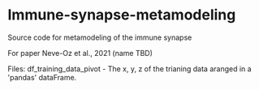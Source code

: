 # Immune-synapse-metamodeling
Source code for metamodeling of the immune synapse

For paper Neve-Oz et al., 2021 (name TBD)

<ADD DETAILS HERE>
  
Files:
df_training_data_pivot - The x, y, z of the trianing data aranged in a 'pandas' dataFrame. 
